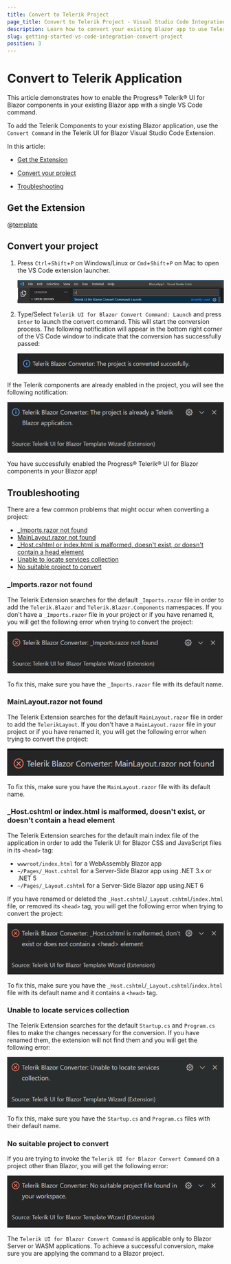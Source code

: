 ```yaml
---
title: Convert to Telerik Project
page_title: Convert to Telerik Project - Visual Studio Code Integration
description: Learn how to convert your existing Blazor app to use Telerik components in it with a few clicks through our Visual Studio Code Templates.
slug: getting-started-vs-code-integration-convert-project
position: 3
---
```


# Convert to Telerik Application

This article demonstrates how to enable the Progress&reg; Telerik&reg; UI for Blazor components in your existing Blazor app with a single VS Code command.

To add the Telerik Components to your existing Blazor application, use the `Convert Command` in the Telerik UI for Blazor Visual Studio Code Extension.

In this article:
* [Get the Extension](#get-the-extension)

* [Convert your project](#convert-your-project)

* [Troubleshooting](#troubleshooting)


## Get the Extension

@[template](/_contentTemplates/common/general-info.md#vs-code-x-download)


## Convert your project

1. Press `Ctrl`+`Shift`+`P` on Windows/Linux or `Cmd`+`Shift`+`P` on Mac to open the VS Code extension launcher.

   ![Launch Convert Command](images/launch-convert-command.png)

1. Type/Select `Telerik UI for Blazor Convert Command: Launch` and press `Enter` to launch the convert command. This will start the conversion process. The following notification will appear in the bottom right corner of the VS Code window to indicate that the conversion has successfully passed:

   ![Success Notification](images/successfully-converted-example.png)

If the Telerik components are already enabled in the project, you will see the following notification:

![Already converted project Notification](images/already-converted-example.png)


You have successfully enabled the Progress&reg; Telerik&reg; UI for Blazor components in your Blazor app!


## Troubleshooting

There are a few common problems that might occur when converting a project:


* [_Imports.razor not found](#_importsrazor-not-found)
* [MainLayout.razor not found](#mainlayoutrazor-not-found)
* [_Host.cshtml or index.html is malformed, doesn't exist, or doesn't contain a head element](#_hostcshtml-or-indexhtml-is-malformed-doesnt-exist-or-doesnt-contain-a-head-element)
* [Unable to locate services collection](#unable-to-locate-services-collection)
* [No suitable project to convert](#no-suitable-project-to-convert)

### _Imports.razor not found

The Telerik Extension searches for the default `_Imports.razor` file in order to add the `Telerik.Blazor` and `Telerik.Blazor.Components` namespaces. If you don't have a `_Imports.razor` file in your project or if you have renamed it, you will get the following error when trying to convert the project:

![_Imports.razor not found](images/imports-not-found-example.png)

To fix this, make sure you have the `_Imports.razor` file with its default name.

### MainLayout.razor not found

The Telerik Extension searches for the default `MainLayout.razor` file in order to add the `TelerikLayout`. If you don't have a `MainLayout.razor` file in your project or if you have renamed it, you will get the following error when trying to convert the project:

![MainLayout.razor not found](images/mainlayout-not-found-example.png)

To fix this, make sure you have the `MainLayout.razor` file with its default name.

### _Host.cshtml or index.html is malformed, doesn't exist, or doesn't contain a head element

The Telerik Extension searches for the default main index file of the application in order to add the Telerik UI for Blazor CSS and JavaScript files in its `<head>` tag:

* `wwwroot/index.html` for a WebAssembly Blazor app
* `~/Pages/_Host.cshtml` for a Server-Side Blazor app using .NET 3.x or .NET 5
* `~/Pages/_Layout.cshtml` for a Server-Side Blazor app using.NET 6

If you have renamed or deleted the `_Host.cshtml`/`_Layout.cshtml`/`index.html` file, or removed its `<head>` tag, you will get the following error when trying to convert the project:

![Changed _Host.cshtml file](images/changed-host-example.png)

To fix this, make sure you have the `_Host.cshtml`/`_Layout.cshtml`/`index.html` file with its default name and it contains a `<head>` tag.


### Unable to locate services collection

The Telerik Extension searches for the default `Startup.cs` and `Program.cs` files to make the changes necessary for the conversion. If you have renamed them, the extension will not find them and you will get the following error:

![Unable to locate services collection](images/unable-to-locate-services-example.png)

To fix this, make sure you have the `Startup.cs` and `Program.cs` files with their default name.


### No suitable project to convert

If you are trying to invoke the `Telerik UI for Blazor Convert Command` on a project other than Blazor, you will get the following error:

![No  suitable project to convert](images/no-suitable-project-to-convert-example.png)

The `Telerik UI for Blazor Convert Command` is applicable only to Blazor Server or WASM applications. To achieve a successful conversion, make sure you are applying the command to a Blazor project.
